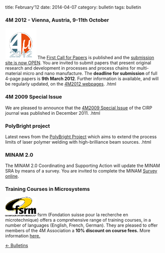 title: February'12
date: 2014-04-07 
category: bulletin
tags: bulletin

<!--break-->
### 4M 2012 - Vienna, Austria, 9-11th October


![4M2011](/images/4m-2012_100.png)
The [First Call for Papers](/conference/2012/Call-Papers-4M2012) is published and the [submission site is now OPEN](/content/Submission-Guidelines/Submission-Guidelines.html). You are invited to submit papers that present original research and development in processes and process chains for multi-material micro and nano manufacture.  The **deadline for submission** of full 4-page papers is **9th March 2012**. Further information is available, and will be regularly updated, on the [4M2012 webpages](/conference/2012). .html
  
### 4M 2009 Special Issue

We are pleased to announce that the [4M2009 Special Issue](/content/Special-Issue-4M2009/Special-Issue-4M2009.html) of the CIRP journal was published in December 2011.   .html
 
### PolyBright project

Latest news from the [PolyBright Project](/content/PolyBright-update/PolyBright-update.html) which aims to extend the process limits of laser polymer welding with high-brilliance beam sources.  .html

### MINAM 2.0

The MINAM 2.0 Coordinating and Supporting Action will update the MINAM SRA by means of a survey. You are invited to complete the MINAM [Survey online](/content/MINAM-Survey/MINAM-Survey.html).

### Training Courses in Microsystems

![FSRM](/images/FSRM_LOGO_web.gif)
fsrm (Fondation suisse pour la recherche en microtechnique) offers a comprehensive range of training courses, in a number of languages (English, French, German). They are pleased to offer members of the 4M Association a <b>10% discount on course fees.</b> More information [here.](/content/fsrm-training-courses/fsrm-training-courses.html)

[&larr; Bulletins](/bulletin/index.html)